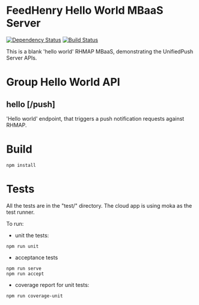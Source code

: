# FeedHenry Hello World MBaaS Server 
[![Dependency Status](https://img.shields.io/david/feedhenry-templates/hello-push-cloud.svg?style=flat-square)](https://david-dm.org/feedhenry-templates/hello-push-cloud)
[![Build Status](https://travis-ci.org/feedhenry-templates/hello-push-cloud.png)](https://travis-ci.org/feedhenry-templates/hello-push-cloud)

This is a blank 'hello world' RHMAP MBaaS, demonstrating the UnifiedPush Server APIs.

# Group Hello World API

## hello [/push]

'Hello world' endpoint, that triggers a push notification requests against RHMAP.

# Build
```
npm install
```

# Tests

All the tests are in the "test/" directory. The cloud app is using moka as the test runner. 

To run:
* unit the tests:
```
npm run unit
```
* acceptance tests
```    
npm run serve
npm run accept
```
* coverage report for unit tests:
```
npm run coverage-unit
```